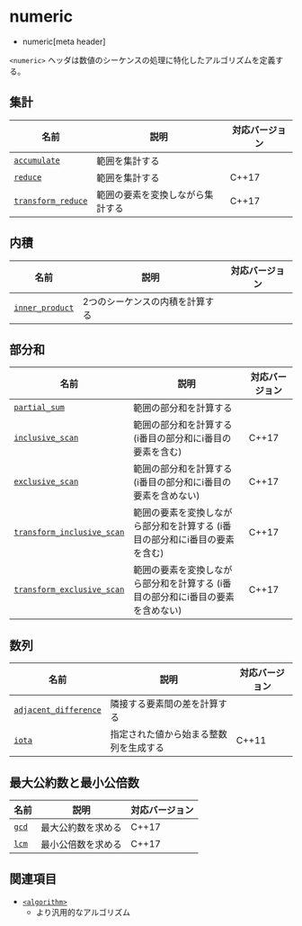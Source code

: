 # numeric
* numeric[meta header]

`<numeric>` ヘッダは数値のシーケンスの処理に特化したアルゴリズムを定義する。


## 集計

| 名前 | 説明 | 対応バージョン |
|------|------|-------|
| [`accumulate`](numeric/accumulate.md)             | 範囲を集計する | |
| [`reduce`](numeric/reduce.md)                     | 範囲を集計する | C++17 |
| [`transform_reduce`](numeric/transform_reduce.md) | 範囲の要素を変換しながら集計する | C++17 |


## 内積

| 名前 | 説明 | 対応バージョン |
|------|------|-------|
| [`inner_product`](numeric/inner_product.md) | 2つのシーケンスの内積を計算する | |


## 部分和

| 名前 | 説明 | 対応バージョン |
|------|------|-------|
| [`partial_sum`](numeric/partial_sum.md)     | 範囲の部分和を計算する  | |
| [`inclusive_scan`](numeric/inclusive_scan.md) | 範囲の部分和を計算する (i番目の部分和にi番目の要素を含む) | C++17 |
| [`exclusive_scan`](numeric/exclusive_scan.md) | 範囲の部分和を計算する (i番目の部分和にi番目の要素を含めない) | C++17 |
| [`transform_inclusive_scan`](numeric/transform_inclusive_scan.md.nolink) | 範囲の要素を変換しながら部分和を計算する (i番目の部分和にi番目の要素を含む) | C++17 |
| [`transform_exclusive_scan`](numeric/transform_exclusive_scan.md) | 範囲の要素を変換しながら部分和を計算する (i番目の部分和にi番目の要素を含めない) | C++17 |


## 数列

| 名前 | 説明 | 対応バージョン |
|------|------|-------|
| [`adjacent_difference`](numeric/adjacent_difference.md) | 隣接する要素間の差を計算する | |
| [`iota`](numeric/iota.md)                   | 指定された値から始まる整数列を生成する | C++11 |


## 最大公約数と最小公倍数

| 名前 | 説明 | 対応バージョン |
|------|------|-------|
| [`gcd`](numeric/gcd.md)                     | 最大公約数を求める | C++17 |
| [`lcm`](numeric/lcm.md)                     | 最小公倍数を求める | C++17 |


## 関連項目
- [`<algorithm>`](/reference/algorithm.md)
    - より汎用的なアルゴリズム

